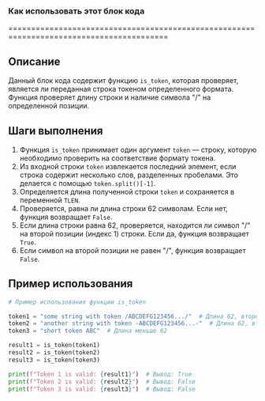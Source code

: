 ### Как использовать этот блок кода
=========================================================================================

Описание
-------------------------
Данный блок кода содержит функцию `is_token`, которая проверяет, является ли переданная строка токеном определенного формата. Функция проверяет длину строки и наличие символа "/" на определенной позиции.

Шаги выполнения
-------------------------
1. Функция `is_token` принимает один аргумент `token` — строку, которую необходимо проверить на соответствие формату токена.
2. Из входной строки `token` извлекается последний элемент, если строка содержит несколько слов, разделенных пробелами. Это делается с помощью `token.split()[-1]`.
3. Определяется длина полученной строки `token` и сохраняется в переменной `TLEN`.
4. Проверяется, равна ли длина строки 62 символам. Если нет, функция возвращает `False`.
5. Если длина строки равна 62, проверяется, находится ли символ "/" на второй позиции (индекс 1) строки. Если да, функция возвращает `True`.
6. Если символ на второй позиции не равен "/", функция возвращает `False`.

Пример использования
-------------------------

```python
# Пример использования функции is_token

token1 = "some string with token /ABCDEFG123456.../"  # Длина 62, второй символ "/"
token2 = "another string with token -ABCDEFG123456...-"  # Длина 62, второй символ не "/"
token3 = "short token ABC"  # Длина меньше 62

result1 = is_token(token1)
result2 = is_token(token2)
result3 = is_token(token3)

print(f"Token 1 is valid: {result1}")  # Вывод: True
print(f"Token 2 is valid: {result2}")  # Вывод: False
print(f"Token 3 is valid: {result3}")  # Вывод: False